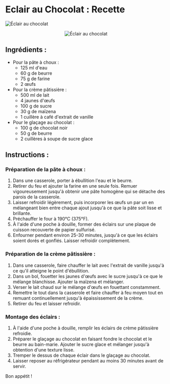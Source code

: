 # Eclair au Chocolat : Recette

![Éclair au chocolat](https://mapatisserie.fr/wp-content/uploads/2021/09/eclair-chocolat-P1080408-03-275x275.jpeg)

<p align="center">
  <img src="https://mapatisserie.fr/wp-content/uploads/2021/09/eclair-chocolat-P1080408-03-275x275.jpeg" alt="Éclair au chocolat">
</p>

## Ingrédients :

- Pour la pâte à choux :
  - 125 ml d'eau
  - 60 g de beurre
  - 75 g de farine
  - 2 œufs
- Pour la crème pâtissière :
  - 500 ml de lait
  - 4 jaunes d'œufs
  - 100 g de sucre
  - 30 g de maïzena
  - 1 cuillère à café d'extrait de vanille
- Pour le glaçage au chocolat :
  - 100 g de chocolat noir
  - 50 g de beurre
  - 2 cuillères à soupe de sucre glace

## Instructions :

### Préparation de la pâte à choux :

1. Dans une casserole, porter à ébullition l'eau et le beurre.
2. Retirer du feu et ajouter la farine en une seule fois. Remuer vigoureusement jusqu'à obtenir une pâte homogène qui se détache des parois de la casserole.
3. Laisser refroidir légèrement, puis incorporer les œufs un par un en mélangeant bien entre chaque ajout jusqu'à ce que la pâte soit lisse et brillante.
4. Préchauffer le four à 190°C (375°F).
5. À l'aide d'une poche à douille, former des éclairs sur une plaque de cuisson recouverte de papier sulfurisé.
6. Enfourner pendant environ 25-30 minutes, jusqu'à ce que les éclairs soient dorés et gonflés. Laisser refroidir complètement.

### Préparation de la crème pâtissière :

1. Dans une casserole, faire chauffer le lait avec l'extrait de vanille jusqu'à ce qu'il atteigne le point d'ébullition.
2. Dans un bol, fouetter les jaunes d'œufs avec le sucre jusqu'à ce que le mélange blanchisse. Ajouter la maïzena et mélanger.
3. Verser le lait chaud sur le mélange d'œufs en fouettant constamment.
4. Remettre le tout dans la casserole et faire chauffer à feu moyen tout en remuant continuellement jusqu'à épaississement de la crème.
5. Retirer du feu et laisser refroidir.

### Montage des éclairs :

1. À l'aide d'une poche à douille, remplir les éclairs de crème pâtissière refroidie.
2. Préparer le glaçage au chocolat en faisant fondre le chocolat et le beurre au bain-marie. Ajouter le sucre glace et mélanger jusqu'à obtention d'une texture lisse.
3. Tremper le dessus de chaque éclair dans le glaçage au chocolat.
4. Laisser reposer au réfrigérateur pendant au moins 30 minutes avant de servir.

Bon appétit !